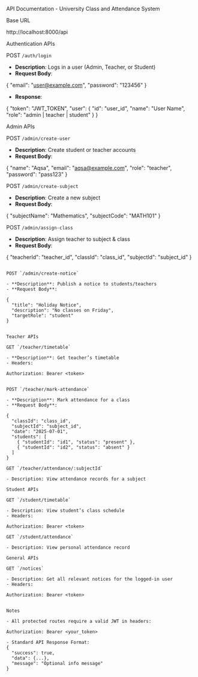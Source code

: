 API Documentation - University Class and Attendance System

Base URL

http://localhost:8000/api

Authentication APIs

POST `/auth/login`

- **Description**: Logs in a user (Admin, Teacher, or Student)
- **Request Body**:

{
  "email": "user@example.com",
  "password": "123456"
}

- **Response**:

{
  "token": "JWT_TOKEN",
  "user": {
    "id": "user_id",
    "name": "User Name",
    "role": "admin | teacher | student"
  }
}

Admin APIs

POST `/admin/create-user`

- **Description**: Create student or teacher accounts
- **Request Body**:

{
  "name": "Aqsa",
  "email": "aqsa@example.com",
  "role": "teacher",
  "password": "pass123"
}

POST `/admin/create-subject`

- **Description**: Create a new subject
- **Request Body**:

{
  "subjectName": "Mathematics",
  "subjectCode": "MATH101"
}

POST `/admin/assign-class`

- **Description**: Assign teacher to subject & class
- **Request Body**:

{
  "teacherId": "teacher_id",
  "classId": "class_id",
  "subjectId": "subject_id"
}
```

POST `/admin/create-notice`

- **Description**: Publish a notice to students/teachers
- **Request Body**:

{
  "title": "Holiday Notice",
  "description": "No classes on Friday",
  "targetRole": "student"
}


Teacher APIs

GET `/teacher/timetable`

- **Description**: Get teacher’s timetable
- Headers:

Authorization: Bearer <token>


POST `/teacher/mark-attendance`

- **Description**: Mark attendance for a class
- **Request Body**:

{
  "classId": "class_id",
  "subjectId": "subject_id",
  "date": "2025-07-01",
  "students": [
    { "studentId": "id1", "status": "present" },
    { "studentId": "id2", "status": "absent" }
  ]
}

GET `/teacher/attendance/:subjectId`

- Description: View attendance records for a subject

Student APIs

GET `/student/timetable`

- Description: View student’s class schedule
- Headers:

Authorization: Bearer <token>

GET `/student/attendance`

- Description: View personal attendance record

General APIs

GET `/notices`

- Description: Get all relevant notices for the logged-in user
- Headers:

Authorization: Bearer <token>


Notes

- All protected routes require a valid JWT in headers:

Authorization: Bearer <your_token>

- Standard API Response Format:
{
  "success": true,
  "data": {...},
  "message": "Optional info message"
}

